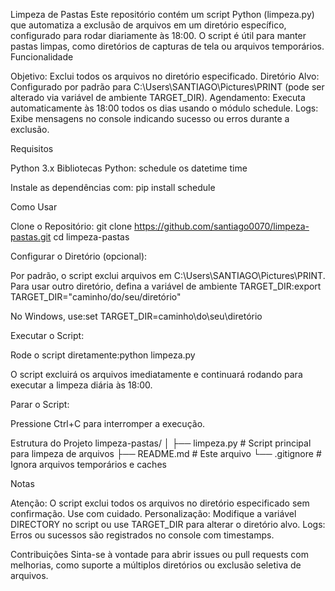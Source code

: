 Limpeza de Pastas
Este repositório contém um script Python (limpeza.py) que automatiza a exclusão de arquivos em um diretório específico, configurado para rodar diariamente às 18:00. O script é útil para manter pastas limpas, como diretórios de capturas de tela ou arquivos temporários.
Funcionalidade

Objetivo: Exclui todos os arquivos no diretório especificado.
Diretório Alvo: Configurado por padrão para C:\Users\SANTIAGO\Pictures\PRINT (pode ser alterado via variável de ambiente TARGET_DIR).
Agendamento: Executa automaticamente às 18:00 todos os dias usando o módulo schedule.
Logs: Exibe mensagens no console indicando sucesso ou erros durante a exclusão.

Requisitos

Python 3.x
Bibliotecas Python:
schedule
os
datetime
time



Instale as dependências com:
pip install schedule

Como Usar

Clone o Repositório:
git clone https://github.com/santiago0070/limpeza-pastas.git
cd limpeza-pastas


Configurar o Diretório (opcional):

Por padrão, o script exclui arquivos em C:\Users\SANTIAGO\Pictures\PRINT.
Para usar outro diretório, defina a variável de ambiente TARGET_DIR:export TARGET_DIR="caminho/do/seu/diretório"

No Windows, use:set TARGET_DIR=caminho\do\seu\diretório




Executar o Script:

Rode o script diretamente:python limpeza.py


O script excluirá os arquivos imediatamente e continuará rodando para executar a limpeza diária às 18:00.


Parar o Script:

Pressione Ctrl+C para interromper a execução.



Estrutura do Projeto
limpeza-pastas/
│
├── limpeza.py      # Script principal para limpeza de arquivos
├── README.md       # Este arquivo
└── .gitignore      # Ignora arquivos temporários e caches

Notas

Atenção: O script exclui todos os arquivos no diretório especificado sem confirmação. Use com cuidado.
Personalização: Modifique a variável DIRECTORY no script ou use TARGET_DIR para alterar o diretório alvo.
Logs: Erros ou sucessos são registrados no console com timestamps.

Contribuições
Sinta-se à vontade para abrir issues ou pull requests com melhorias, como suporte a múltiplos diretórios ou exclusão seletiva de arquivos.
